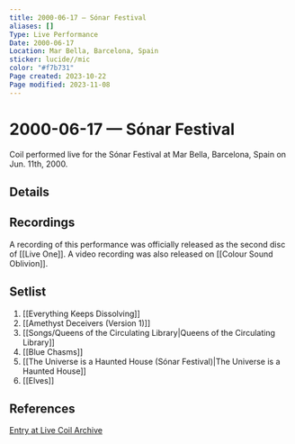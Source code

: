 ```yaml
---
title: 2000-06-17 — Sónar Festival
aliases: []
Type: Live Performance
Date: 2000-06-17
Location: Mar Bella, Barcelona, Spain
sticker: lucide//mic
color: "#f7b731"
Page created: 2023-10-22
Page modified: 2023-11-08
---
```


# 2000-06-17 — Sónar Festival

Coil performed live for the Sónar Festival at Mar Bella, Barcelona, Spain on Jun. 11th, 2000.

## Details


## Recordings

A recording of this performance was officially released as the second disc of [[Live One]]. A video recording was also released on [[Colour Sound Oblivion]].

## Setlist
1. [[Everything Keeps Dissolving]]
2. [[Amethyst Deceivers (Version 1)]]
3. [[Songs/Queens of the Circulating Library|Queens of the Circulating Library]]
4. [[Blue Chasms]]
5. [[The Universe is a Haunted House (Sónar Festival)|The Universe is a Haunted House]]
6. [[Elves]]

## References

[Entry at Live Coil Archive](https://live-coil-archive.com/2000-2/2000-sonar/)
